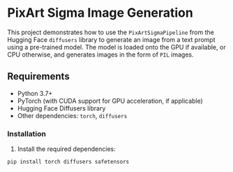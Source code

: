 # PixArt Sigma Image Generation

This project demonstrates how to use the `PixArtSigmaPipeline` from the Hugging Face `diffusers` library to generate an image from a text prompt using a pre-trained model. The model is loaded onto the GPU if available, or CPU otherwise, and generates images in the form of `PIL` images.

## Requirements

- Python 3.7+
- PyTorch (with CUDA support for GPU acceleration, if applicable)
- Hugging Face Diffusers library
- Other dependencies: `torch`, `diffusers`

### Installation

1. Install the required dependencies:

```bash
pip install torch diffusers safetensors
